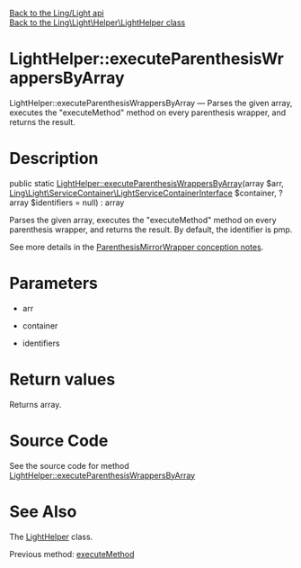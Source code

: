[Back to the Ling/Light api](https://github.com/lingtalfi/Light/blob/master/doc/api/Ling/Light.md)<br>
[Back to the Ling\Light\Helper\LightHelper class](https://github.com/lingtalfi/Light/blob/master/doc/api/Ling/Light/Helper/LightHelper.md)


LightHelper::executeParenthesisWrappersByArray
================



LightHelper::executeParenthesisWrappersByArray — Parses the given array, executes the "executeMethod" method on every parenthesis wrapper, and returns the result.




Description
================


public static [LightHelper::executeParenthesisWrappersByArray](https://github.com/lingtalfi/Light/blob/master/doc/api/Ling/Light/Helper/LightHelper/executeParenthesisWrappersByArray.md)(array $arr, [Ling\Light\ServiceContainer\LightServiceContainerInterface](https://github.com/lingtalfi/Light/blob/master/doc/api/Ling/Light/ServiceContainer/LightServiceContainerInterface.md) $container, ?array $identifiers = null) : array




Parses the given array, executes the "executeMethod" method on every parenthesis wrapper, and returns the result.
By default, the identifier is pmp.

See more details in the [ParenthesisMirrorWrapper conception notes](https://github.com/lingtalfi/ParenthesisMirrorParser/blob/master/doc/pages/conception-notes.md).




Parameters
================


- arr

    

- container

    

- identifiers

    


Return values
================

Returns array.








Source Code
===========
See the source code for method [LightHelper::executeParenthesisWrappersByArray](https://github.com/lingtalfi/Light/blob/master/Helper/LightHelper.php#L157-L183)


See Also
================

The [LightHelper](https://github.com/lingtalfi/Light/blob/master/doc/api/Ling/Light/Helper/LightHelper.md) class.

Previous method: [executeMethod](https://github.com/lingtalfi/Light/blob/master/doc/api/Ling/Light/Helper/LightHelper/executeMethod.md)<br>

